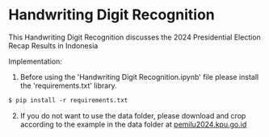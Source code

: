 # Handwriting Digit Recognition
This Handwriting Digit Recognition discusses the 2024 Presidential Election Recap Results in Indonesia

Implementation:
1. Before using the 'Handwriting Digit Recognition.ipynb' file please install the 'requirements.txt' library.
```markdown
$ pip install -r requirements.txt
```
2. If you do not want to use the data folder, please download and crop according to the example in the data folder at [pemilu2024.kpu.go.id](https://pemilu2024.kpu.go.id)
